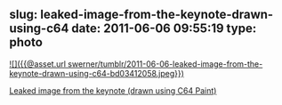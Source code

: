 slug: leaked-image-from-the-keynote-drawn-using-c64
date: 2011-06-06 09:55:19
type: photo
---

[![]({{@asset.url swerner/tumblr/2011-06-06-leaked-image-from-the-keynote-drawn-using-c64-bd03412058.jpeg}})](http://mlkshk.com/p/343P)

[Leaked image from the keynote (drawn using C64 Paint)](http://mlkshk.com/p/343P)
